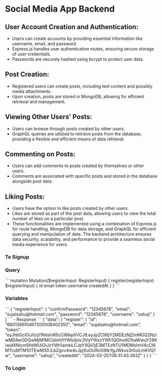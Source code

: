 <h1>Social Media App Backend</h1>

<h2>User Account Creation and Authentication:</h2>
<ul>
  <li>Users can create accounts by providing essential information like username, email, and password.
</li>
   <li>Express.js handles user authentication routes, ensuring secure storage of user credentials.
</li>
   <li>Passwords are securely hashed using bcrypt to protect user data.
</li>
</ul>

<h2>Post Creation:</h2>
<ul>
  <li>Registered users can create posts, including text content and possibly media attachments.
</li>
   <li>Upon creation, posts are stored in MongoDB, allowing for efficient retrieval and management.
</li>
</ul>

<h2>Viewing Other Users' Posts:</h2>
<ul>
  <li>Users can browse through posts created by other users.
</li>
   <li>GraphQL queries are utilized to retrieve posts from the database, providing a flexible and efficient means of data retrieval.
</li>
</ul>

<h2>Commenting on Posts:</h2>
<ul>
  <li>Users can add comments to posts created by themselves or other users.
</li>
   <li>Comments are associated with specific posts and stored in the database alongside post data.
</li>
</ul>

<h2>Liking Posts:</h2>
<ul>
  <li>Users have the option to like posts created by other users.
</li>
   <li>Likes are stored as part of the post data, allowing users to view the total number of likes on a particular post.
</li>
   <li>These functionalities are implemented using a combination of Express.js for route handling, MongoDB for data storage, and GraphQL for efficient querying and manipulation of data. The backend architecture ensures data security, scalability, and performance to provide a seamless social media experience for users.</li>
</ul>

### **To Signup**

<h3>Query</h3>
```
mutation Mutation($registerInput: RegisterInput) {
  register(registerInput: $registerInput) {
    id
    email
    token
    username
    createdAt
  }
}
```
<h3>Variables</h3>
```
{
  "registerInput": {
    "confirmPassword": "12345678",
    "email": "sujalsahu@hotmail.com",
    "password":  "12345678",
    "username": "sahuji"
  }
}
```
- Response
```
{
    "data": {
        "register": {
            "id": "6601366f0d67200008402350",
            "email": "sujalsahu@hotmail.com",
            "token": "eyJhbGciOiJIUzI1NiIsInR5cCI6IkpXVCJ9.eyJpZCI6IjY2MDEzNjZmMGQ2NzIwMDAwODQwMjM1MCIsImVtYWlsIjoic3VqYWxzYWh1QGhvdG1haWwuY29tIiwidXNlcm5hbWUiOiJzYWh1amkiLCJpYXQiOjE3MTEzNTU1MDMsImV4cCI6MTcxMTM1OTEwM30.iLbZgvv4w4cJpjXuOURoG9IkYgJWkvs3r0oiLmKVQ1w",
            "username": "sahuji",
            "createdAt": "2024-03-25T08:31:43.363Z"
        }
    }
}
```

### **To Login**







